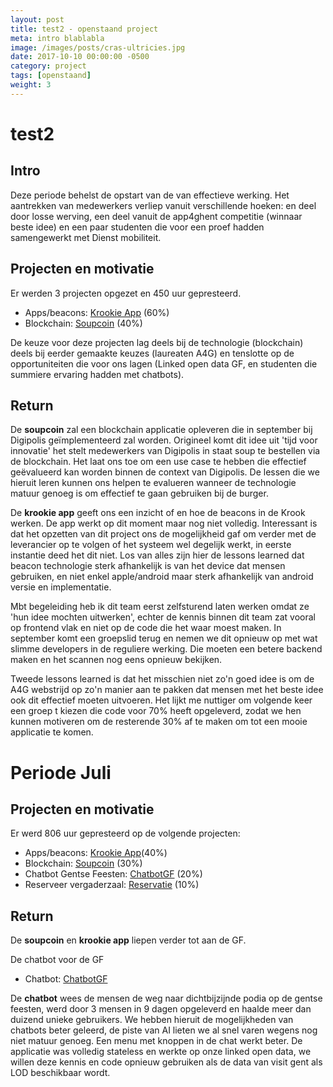 ```yaml
---
layout: post
title: test2 - openstaand project
meta: intro blablabla
image: /images/posts/cras-ultricies.jpg
date: 2017-10-10 00:00:00 -0500
category: project
tags: [openstaand]
weight: 3
---
```



# test2

## Intro 
Deze periode behelst de opstart van de van effectieve werking. Het aantrekken van medewerkers verliep vanuit verschillende hoeken: en deel door losse werving, een deel vanuit de app4ghent competitie (winnaar beste idee) en een paar studenten die voor een proef hadden samengewerkt met Dienst mobiliteit. 

## Projecten en motivatie

Er werden 3 projecten opgezet en 450 uur gepresteerd.

* Apps/beacons: [Krookie App](https://github.com/lab9k/Krookie) (60%)
* Blockchain: [Soupcoin](https://github.com/lab9k/SoupCoin) (40%)

De keuze voor deze projecten lag deels bij de technologie (blockchain) deels bij eerder gemaakte keuzes (laureaten A4G) en tenslotte op de opportuniteiten die voor ons lagen (Linked open data GF, en studenten die summiere ervaring hadden met chatbots).

## Return

De **soupcoin** zal een blockchain applicatie opleveren die in september bij Digipolis geïmplementeerd zal worden. Origineel komt dit idee uit 'tijd voor innovatie' het stelt medewerkers van Digipolis in staat soup te bestellen via de blockchain. 
Het laat ons toe om een use case te hebben die effectief geëvalueerd kan worden binnen de context van Digipolis. De lessen die we hieruit leren kunnen ons helpen te evalueren wanneer de technologie matuur genoeg is om effectief te gaan gebruiken bij de burger. 

De **krookie app** geeft ons een inzicht of en hoe de beacons in de Krook werken. De app werkt op dit moment maar nog niet volledig. Interessant is dat het opzetten van dit project ons de mogelijkheid gaf om verder met de leverancier op te volgen of het systeem wel degelijk werkt, in eerste instantie deed het dit niet. 
Los van alles zijn hier de lessons learned dat beacon technologie sterk afhankelijk is van het device dat mensen gebruiken, en niet enkel apple/android maar sterk afhankelijk van android versie en implementatie. 

Mbt begeleiding heb ik dit team eerst zelfsturend laten werken omdat ze 'hun idee mochten uitwerken', echter de kennis binnen dit team zat vooral op frontend vlak en niet op de code die het waar moest maken. In september komt een groepslid terug en nemen we dit opnieuw op met wat slimme developers in de reguliere werking. Die moeten een betere backend maken en het scannen nog eens opnieuw bekijken.

Tweede lessons learned is dat het misschien niet zo'n goed idee is om de A4G webstrijd op zo'n manier aan te pakken dat mensen met het beste idee ook dit effectief moeten uitvoeren. Het lijkt me nuttiger om volgende keer een groep t kiezen die code voor 70% heeft opgeleverd, zodat we hen kunnen motiveren om de resterende 30% af te maken om tot een mooie applicatie te komen.


# Periode Juli

## Projecten en motivatie

Er werd 806 uur gepresteerd op de volgende projecten:  

* Apps/beacons: [Krookie App](https://github.com/lab9k/Krookie)(40%)
* Blockchain: [Soupcoin](https://github.com/lab9k/SoupCoin) (30%)
* Chatbot Gentse Feesten: [ChatbotGF](https://github.com/lab9k/ChatbotGF) (20%)
* Reserveer vergaderzaal: [Reservatie](https://github.com/lab9k/reservatie_OpenCV) (10%)

## Return

De **soupcoin** en **krookie app**  liepen verder tot aan de GF. 

De chatbot voor de GF 





* Chatbot: [ChatbotGF](https://github.com/lab9k/ChatbotGF)


De **chatbot** wees de mensen de weg naar dichtbijzijnde podia op de gentse feesten, werd door 3 mensen in 9 dagen opgeleverd en haalde meer dan duizend unieke gebruikers. We hebben hieruit de mogelijkheden van chatbots beter geleerd, de piste van AI lieten we al snel varen wegens nog niet matuur genoeg. Een menu met knoppen in de chat werkt beter. De applicatie was volledig stateless en werkte op onze linked open data, we willen deze kennis en code opnieuw gebruiken als de data van visit gent als LOD beschikbaar wordt. 

 